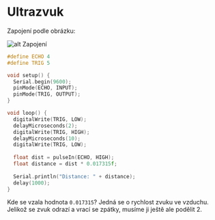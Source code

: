 <!-- https://create.arduino.cc/projecthub/abdularbi17/ultrasonic-sensor-hc-sr04-with-arduino-tutorial-327ff6 -->

# Ultrazvuk
Zapojení podle obrázku:

![alt Zapojení](https://hackster.imgix.net/uploads/attachments/991561/uploads2ftmp2ff6c8de93-288c-4663-9a29-31c8e61172812fultrasonic5_WCDWvutJmv.png?auto=compress%2Cformat&w=680&h=510&fit=max)


```cpp
#define ECHO 4
#define TRIG 5

void setup() {
  Serial.begin(9600);
  pinMode(ECHO, INPUT);
  pinMode(TRIG, OUTPUT);
}

void loop() {
  digitalWrite(TRIG, LOW);
  delayMicroseconds(2);
  digitalWrite(TRIG, HIGH);
  delayMicroseconds(10);
  digitalWrite(TRIG, LOW);
  
  float dist = pulseIn(ECHO, HIGH);
  float distance = dist * 0.017315f;
  
  Serial.println("Distance: " + distance);
  delay(1000);
}
```
Kde se vzala hodnota `0.017315`? Jedná se o rychlost zvuku ve vzduchu. Jelikož se zvuk odrazí a vrací se zpátky, musíme ji ještě ale podělit 2.
